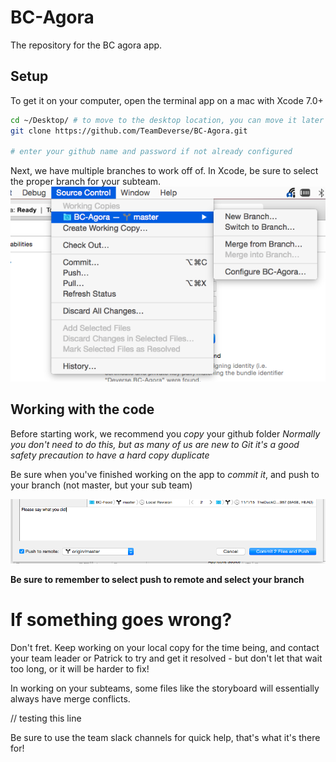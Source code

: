 # BC-Agora
The repository for the BC agora app.

## Setup

To get it on your computer, open the terminal app on a mac with Xcode 7.0+

```bash
cd ~/Desktop/ # to move to the desktop location, you can move it later
git clone https://github.com/TeamDeverse/BC-Agora.git

# enter your github name and password if not already configured
```

Next, we have multiple branches to work off of. In Xcode, be sure to select the proper branch for your subteam.
![Branches](/misc/branches.png?raw=true)

## Working with the code

Before starting work, we recommend you *copy* your github folder
  *Normally you don't need to do this, but as many of us are new to Git it's a good safety precaution to have a hard copy duplicate*


Be sure when you've finished working on the app to *commit it*, and push to your branch (not master, but your sub team)

![Commits](/misc/commit-and-push.png?raw=true)

**Be sure to remember to select push to remote and select your branch**


# If something goes wrong?
Don't fret. Keep working on your local copy for the time being, and contact your team leader or Patrick to try and get it resolved - but don't let that wait too long, or it will be harder to fix!

In working on your subteams, some files like the storyboard will essentially always have merge conflicts.


// testing this line

Be sure to use the team slack channels for quick help, that's what it's there for!
